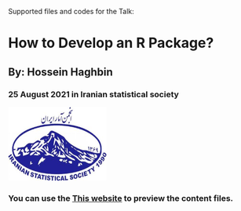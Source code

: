 Supported files and codes for the Talk:
# How to Develop an R Package?
## By: Hossein Haghbin
### 25 August 2021 in Iranian statistical society 
<img src="img/ISS-Logo.jpg" alt="Diffrent perspective of objects." width="200" height="150">

### You can use the [This website](https://haghbinh.github.io/DevRpack/) to preview the content files.

